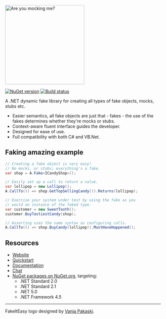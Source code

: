 <img src="https://fakeiteasy.github.io/img/fakeiteasy_logo_512.png" width="256px" alt="Are you mocking me?" />

[![NuGet version](https://img.shields.io/nuget/v/FakeItEasy.svg?style=flat)](https://www.nuget.org/packages/FakeItEasy)
[![Build status](https://github.com/FakeItEasy/FakeItEasy/actions/workflows/ci.yml/badge.svg?branch=master)](https://github.com/FakeItEasy/FakeItEasy/actions/workflows/ci.yml?query=branch%3Amaster)

A .NET dynamic fake library for creating all types of fake objects, mocks, stubs etc.

* Easier semantics, all fake objects are just that - fakes - the use of the fakes determines whether they're mocks or stubs.
* Context-aware fluent interface guides the developer.
* Designed for ease of use.
* Full compatibility with both C# and VB.Net.

## Faking amazing example

```c#
// Creating a fake object is very easy!
// No mocks, or stubs; everything's a fake.
var shop = A.Fake<ICandyShop>();

// Easily set up a call to return a value.
var lollipop = new Lollipop();
A.CallTo(() => shop.GetTopSellingCandy()).Returns(lollipop);

// Exercise your system under test by using the fake as you
// would an instance of the faked type.
var customer = new SweetTooth();
customer.BuyTastiestCandy(shop);

// Asserting uses the same syntax as configuring calls.
A.CallTo(() => shop.BuyCandy(lollipop)).MustHaveHappened();
```

## Resources

* [Website](https://fakeiteasy.github.io/)
* [Quickstart](https://fakeiteasy.readthedocs.io/en/stable/quickstart/)
* [Documentation](https://fakeiteasy.readthedocs.io/en/stable/)
* [Chat](https://gitter.im/FakeItEasy/FakeItEasy)
* [NuGet packages on NuGet.org](https://www.nuget.org/profiles/FakeItEasy "FakeItEasy's packages on NuGet.org"), targeting:
  * .NET Standard 2.0
  * .NET Standard 2.1
  * .NET 5.0
  * .NET Framework 4.5

---

FakeItEasy logo designed by [Vanja Pakaski](https://github.com/vanpak).

